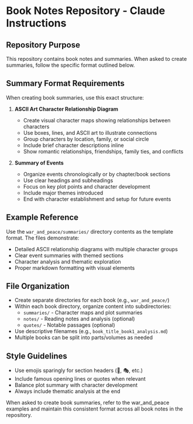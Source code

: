 # Book Notes Repository - Claude Instructions

## Repository Purpose
This repository contains book notes and summaries. When asked to create summaries, follow the specific format outlined below.

## Summary Format Requirements

When creating book summaries, use this exact structure:

1. **ASCII Art Character Relationship Diagram**
   - Create visual character maps showing relationships between characters
   - Use boxes, lines, and ASCII art to illustrate connections
   - Group characters by location, family, or social circle
   - Include brief character descriptions inline
   - Show romantic relationships, friendships, family ties, and conflicts

2. **Summary of Events**
   - Organize events chronologically or by chapter/book sections
   - Use clear headings and subheadings
   - Focus on key plot points and character development
   - Include major themes introduced
   - End with character establishment and setup for future events

## Example Reference
Use the `war_and_peace/summaries/` directory contents as the template format. The files demonstrate:
- Detailed ASCII relationship diagrams with multiple character groups
- Clear event summaries with themed sections
- Character analysis and thematic exploration
- Proper markdown formatting with visual elements

## File Organization
- Create separate directories for each book (e.g., `war_and_peace/`)
- Within each book directory, organize content into subdirectories:
  - `summaries/` - Character maps and plot summaries
  - `notes/` - Reading notes and analysis (optional)
  - `quotes/` - Notable passages (optional)
- Use descriptive filenames (e.g., `book_title_book1_analysis.md`)
- Multiple books can be split into parts/volumes as needed

## Style Guidelines
- Use emojis sparingly for section headers (📖, 🎭, etc.)
- Include famous opening lines or quotes when relevant
- Balance plot summary with character development
- Always include thematic analysis at the end

When asked to create book summaries, refer to the war_and_peace examples and maintain this consistent format across all book notes in the repository.